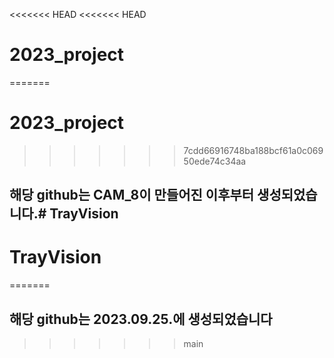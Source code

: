 <<<<<<< HEAD
<<<<<<< HEAD
# 2023_project

=======
# 2023_project

>>>>>>> 7cdd66916748ba188bcf61a0c06950ede74c34aa
## 해당 github는 CAM_8이 만들어진 이후부터 생성되었습니다.# TrayVision
# TrayVision
=======
## 해당 github는 2023.09.25.에 생성되었습니다
>>>>>>> main
